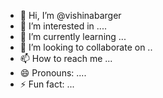 - 👋 Hi, I’m @vishinabarger
- 👀 I’m interested in ....
- 🌱 I’m currently learning ...
- 💞️ I’m looking to collaborate on ..
- 📫 How to reach me ...
- 😄 Pronouns: ....
- ⚡ Fun fact: ...

<!---
vishinabarger/vishinabarger is a ✨ special ✨ repository because its `README.md` (this file) appears on your GitHub profile.
You can click the Preview link to take a look at your changes.
--->
